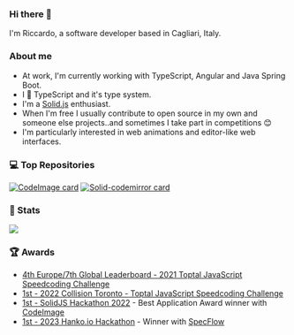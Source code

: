 ### Hi there 👋

I'm Riccardo, a software developer based in Cagliari, Italy.

### About me

- At work, I'm currently working with TypeScript, Angular and Java Spring Boot. 
- I 🩷 TypeScript and it's type system.
- I'm a [Solid.js](https://github.com/solidjs/solid) enthusiast.
- When I'm free I usually contribute to open source in my own and someone else projects..and sometimes I take part in competitions 😊
- I'm particularly interested in web animations and editor-like web interfaces.

### 💻 Top Repositories

[![CodeImage card](https://github-readme-stats.vercel.app/api/pin/?username=riccardoperra&repo=codeimage&show_icons=true&theme=vision-friendly-dark&hide_border=true&border_radius=24)](https://github.com/riccardoperra/codeimage)
[![Solid-codemirror card](https://github-readme-stats.vercel.app/api/pin/?username=riccardoperra&repo=solid-codemirror&show_icons=true&theme=vision-friendly-dark&hide_border=true&border_radius=24)](https://github.com/riccardoperra/solid-codemirror)

### 🚀 Stats

<img src="https://github-readme-stats.vercel.app/api?username=riccardoperra&show_icons=true&theme=vision-friendly-dark&hide_border=true&border_radius=24">

### 🏆 Awards
- [4th Europe/7th Global Leaderboard - 2021 Toptal JavaScript Speedcoding Challenge](https://speedcoding.toptal.com/leaderboard?ch=toptal-js-2021&country=all)
- [1st - 2022 Collision Toronto - Toptal JavaScript Speedcoding Challenge](https://x.com/toptal/status/1540323933412548608?s=20)
- [1st - SolidJS Hackathon 2022](https://hack.solidjs.com/prizes) - Best Application Award winner with [CodeImage](https://github.com/riccardoperra/codeimage)
- [1st - 2023 Hanko.io Hackathon](https://hanko.io) - Winner with [SpecFlow](https://github.com/riccardoperra/specflow)
